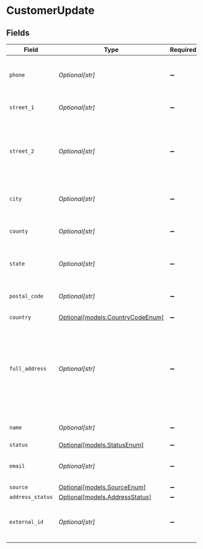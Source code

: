 # CustomerUpdate


## Fields

| Field                                                                                              | Type                                                                                               | Required                                                                                           | Description                                                                                        |
| -------------------------------------------------------------------------------------------------- | -------------------------------------------------------------------------------------------------- | -------------------------------------------------------------------------------------------------- | -------------------------------------------------------------------------------------------------- |
| `phone`                                                                                            | *Optional[str]*                                                                                    | :heavy_minus_sign:                                                                                 | Phone number associated with the customer.                                                         |
| `street_1`                                                                                         | *Optional[str]*                                                                                    | :heavy_minus_sign:                                                                                 | Primary street address.                                                                            |
| `street_2`                                                                                         | *Optional[str]*                                                                                    | :heavy_minus_sign:                                                                                 | Additional street address details, such as an apartment or suite number.                           |
| `city`                                                                                             | *Optional[str]*                                                                                    | :heavy_minus_sign:                                                                                 | City where the customer resides.                                                                   |
| `county`                                                                                           | *Optional[str]*                                                                                    | :heavy_minus_sign:                                                                                 | County or district of the customer.                                                                |
| `state`                                                                                            | *Optional[str]*                                                                                    | :heavy_minus_sign:                                                                                 | State or province of the customer.                                                                 |
| `postal_code`                                                                                      | *Optional[str]*                                                                                    | :heavy_minus_sign:                                                                                 | ZIP or Postal code of the customer.                                                                |
| `country`                                                                                          | [Optional[models.CountryCodeEnum]](../models/countrycodeenum.md)                                   | :heavy_minus_sign:                                                                                 | N/A                                                                                                |
| `full_address`                                                                                     | *Optional[str]*                                                                                    | :heavy_minus_sign:                                                                                 | Complete address string of the customer, which can be used as an alternative to individual fields. |
| `name`                                                                                             | *Optional[str]*                                                                                    | :heavy_minus_sign:                                                                                 | Name of the customer.                                                                              |
| `status`                                                                                           | [Optional[models.StatusEnum]](../models/statusenum.md)                                             | :heavy_minus_sign:                                                                                 | N/A                                                                                                |
| `email`                                                                                            | *Optional[str]*                                                                                    | :heavy_minus_sign:                                                                                 | Email address of the customer.                                                                     |
| `source`                                                                                           | [Optional[models.SourceEnum]](../models/sourceenum.md)                                             | :heavy_minus_sign:                                                                                 | N/A                                                                                                |
| `address_status`                                                                                   | [Optional[models.AddressStatus]](../models/addressstatus.md)                                       | :heavy_minus_sign:                                                                                 | N/A                                                                                                |
| `external_id`                                                                                      | *Optional[str]*                                                                                    | :heavy_minus_sign:                                                                                 | External identifier associated with the customer                                                   |